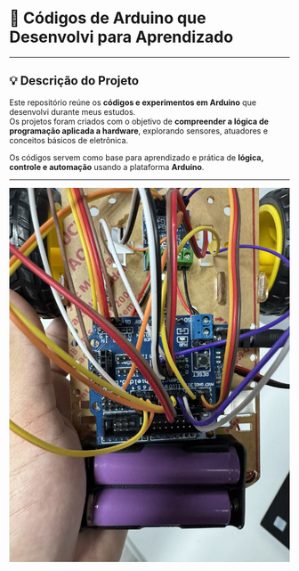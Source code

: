 # 🤖 **Códigos de Arduino que Desenvolvi para Aprendizado**

---


## 💡 **Descrição do Projeto**
Este repositório reúne os **códigos e experimentos em Arduino** que desenvolvi durante meus estudos.  
Os projetos foram criados com o objetivo de **compreender a lógica de programação aplicada a hardware**, explorando sensores, atuadores e conceitos básicos de eletrônica.

Os códigos servem como base para aprendizado e prática de **lógica, controle e automação** usando a plataforma **Arduino**.

---

![](/Fotos/IMG_0578.JPEG)
